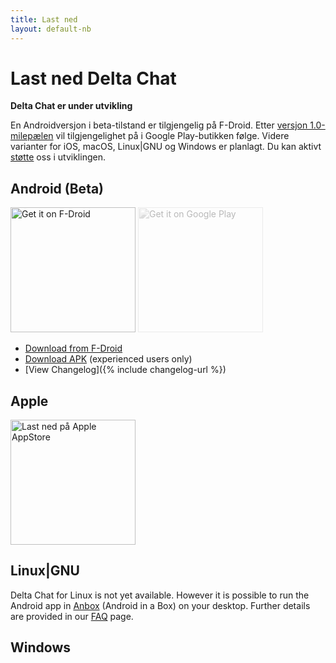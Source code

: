 ```yaml
---
title: Last ned
layout: default-nb
---
```




<!-- GENERATED FILE -- DO NOT EDIT -->



# Last ned Delta Chat

**Delta Chat er under utvikling**

En Androidversjon i beta-tilstand er tilgjengelig på F-Droid. Etter [versjon 1.0-milepælen](https://github.com/deltachat/deltachat-android/milestone/1) vil tilgjengelighet på i Google Play-butikken følge.
Videre varianter for iOS, macOS, Linux|GNU og Windows er planlagt.
Du kan aktivt [støtte](contribute) oss i utviklingen.


## Android (Beta)

[<img src="../assets/home/get-it-on-fdroid.png" alt="Get it on F-Droid" width="200" />](https://f-droid.org/app/com.b44t.messenger)
<img src="../assets/home/get-it-on-gplay.png" alt="Get it on Google Play" width="200" style="filter: opacity(.3) grayscale(100%);" />

* [Download from F-Droid](https://f-droid.org/app/com.b44t.messenger)
* [Download APK](https://github.com/deltachat/deltachat-android/releases) (experienced users only)
* [View Changelog]({% include changelog-url %})


## Apple

<img src="../assets/home/get-it-on-ios.png" alt="Last ned på Apple AppStore" width="200" style="filter\: opacity(.3) grayscale(100%);" />

## Linux|GNU

Delta Chat for Linux is not yet available. However it is possible to run the Android app in [Anbox](https://anbox.io) (Android in a Box) on your desktop.
Further details are provided in our [FAQ](help#multiclient) page.

## Windows



